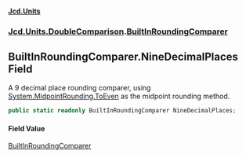 #### [Jcd.Units](index.md 'index')

### [Jcd.Units.DoubleComparison](Jcd.Units.DoubleComparison.md 'Jcd.Units.DoubleComparison').[BuiltInRoundingComparer](BuiltInRoundingComparer.md 'Jcd.Units.DoubleComparison.BuiltInRoundingComparer')

## BuiltInRoundingComparer.NineDecimalPlaces Field

A 9 decimal place rounding comparer, using [System.MidpointRounding.ToEven](https://docs.microsoft.com/en-us/dotnet/api/System.MidpointRounding.ToEven 'System.MidpointRounding.ToEven') as the midpoint rounding method.

```csharp
public static readonly BuiltInRoundingComparer NineDecimalPlaces;
```

#### Field Value

[BuiltInRoundingComparer](BuiltInRoundingComparer.md 'Jcd.Units.DoubleComparison.BuiltInRoundingComparer')